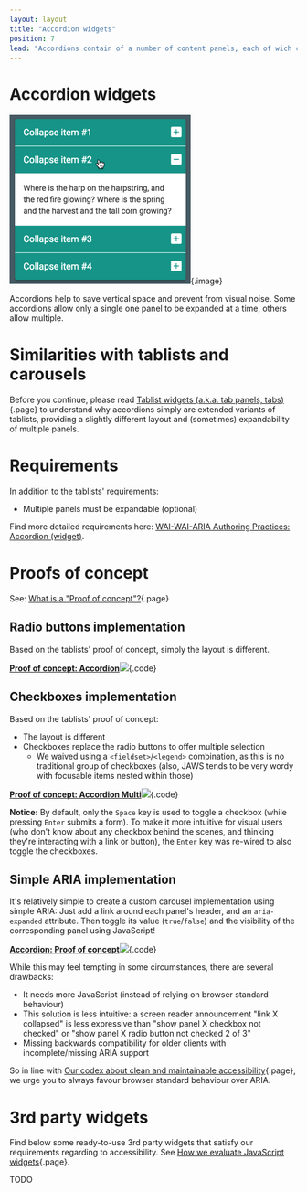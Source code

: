 ```yaml
---
layout: layout
title: "Accordion widgets"
position: 7
lead: "Accordions contain of a number of content panels, each of wich can be expanded or collapsed vertically by the user."
---
```


# Accordion widgets

![Typical accordion](_media/typical-accordion.png){.image}

Accordions help to save vertical space and prevent from visual noise. Some accordions allow only a single one panel to be expanded at a time, others allow multiple.

# Similarities with tablists and carousels

Before you continue, please read [Tablist widgets (a.k.a. tab panels, tabs)](/code-examples-of-common-patterns-and-daily-requirements/interactive-javascript-and-widgets/tablist-widgets--a-k-a--tab-panels--tabs-){.page} to understand why accordions simply are extended variants of tablists, providing a slightly different layout and (sometimes) expandability of multiple panels.

# Requirements

In addition to the tablists' requirements:

- Multiple panels must be expandable (optional)

Find more detailed requirements here: [WAI-WAI-ARIA Authoring Practices: Accordion (widget)](https://www.w3.org/TR/2013/WD-wai-aria-practices-20130307/#accordion).

# Proofs of concept

See: [What is a "Proof of concept"?](/code-examples-of-common-patterns-and-daily-requirements/interactive-javascript-and-widgets/what-is-a-proof-of-concept){.page}

## Radio buttons implementation

Based on the tablists' proof of concept, simply the layout is different.

[**Proof of concept: Accordion**![](https://s3-us-west-2.amazonaws.com/i.cdpn.io/1279260.JOMZXE.small.5ba8271b-8d10-48c0-8617-35f3c8f511ee.png)](https://codepen.io/accessibility-developer-guide/pen/JOMZXE){.code}

## Checkboxes implementation

Based on the tablists' proof of concept:

- The layout is different
- Checkboxes replace the radio buttons to offer multiple selection
    - We waived using a `<fieldset>`/`<legend>` combination, as this is no traditional group of checkboxes (also, JAWS tends to be very wordy with focusable items nested within those)

[**Proof of concept: Accordion Multi**![](https://s3-us-west-2.amazonaws.com/i.cdpn.io/1279260.eeyKgp.small.49eaa56f-7c43-4c5d-8c57-b3020138913b.png)](https://codepen.io/accessibility-developer-guide/pen/eeyKgp){.code}

**Notice:** By default, only the `Space` key is used to toggle a checkbox (while pressing `Enter` submits a form). To make it more intuitive for visual users (who don't know about any checkbox behind the scenes, and thinking they're interacting with a link or button), the `Enter` key was re-wired to also toggle the checkboxes.

## Simple ARIA implementation

It's relatively simple to create a custom carousel implementation using simple ARIA: Just add a link around each panel's header, and an `aria-expanded` attribute. Then toggle its value (`true`/`false`) and the visibility of the corresponding panel using JavaScript!

[**Accordion: Proof of concept**![](https://s3-us-west-2.amazonaws.com/i.cdpn.io/1279260.vWpWmq.small.59afb197-3c42-4e1d-80a2-911ce179ac16.png)](https://codepen.io/accessibility-developer-guide/pen/vWpWmq){.code}

While this may feel tempting in some circumstances, there are several drawbacks:

- It needs more JavaScript (instead of relying on browser standard behaviour)
- This solution is less intuitive: a screen reader announcement "link X collapsed" is less expressive than "show panel X checkbox not checked" or "show panel X radio button not checked 2 of 3"
- Missing backwards compatibility for older clients with incomplete/missing ARIA support

So in line with [Our codex about clean and maintainable accessibility](/knowledge-about-developing-and-testing-accessible-websites/our-codex-about-clean-and-maintainable-accessibility){.page}, we urge you to always favour browser standard behaviour over ARIA.

# 3rd party widgets

Find below some ready-to-use 3rd party widgets that satisfy our requirements regarding to accessibility. See [How we evaluate JavaScript widgets](/code-examples-of-common-patterns-and-daily-requirements/interactive-javascript-and-widgets/how-we-evaluate-javascript-widgets){.page}.

TODO